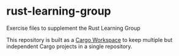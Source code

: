 # rust-learning-group

Exercise files to supplement the Rust Learning Group

This repository is built as a [Cargo Workspace](https://doc.rust-lang.org/book/ch14-03-cargo-workspaces.html) to keep multiple but independent Cargo projects in a single repository.
